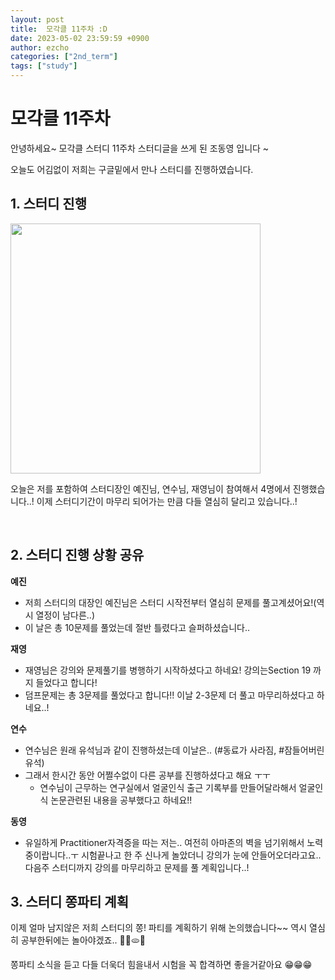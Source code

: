 ```yaml
---
layout: post
title:  모각클 11주차 :D
date: 2023-05-02 23:59:59 +0900
author: ezcho
categories: ["2nd_term"]
tags: ["study"]
---
```


# 모각클 11주차

안녕하세요~ 모각클 스터디 11주차 스터디글을 쓰게 된 조동영 입니다 ~

오늘도 어김없이 저희는 구글밑에서 만나 스터디를 진행하였습니다.

## 1. 스터디 진행
<img src = "https://file.notion.so/f/s/c3d6683e-3287-4ff1-8f8f-750860939c34/Untitled.png?id=fd40c51b-f293-41fa-9537-9dce16ef52c4&table=block&spaceId=527b94e7-7daa-47bf-af66-9cfecb5828f3&expirationTimestamp=1683371131355&signature=9z9mm8uDE9aUj79m2zo6HwKORtfWNMS0IJeAMR9jUzM&downloadName=Untitled.png" width=400>


오늘은 저를 포함하여 스터디장인 예진님, 연수님, 재영님이 참여해서 4명에서 진행했습니다..!
이제 스터디기간이 마무리 되어가는 만큼 다들 열심히 달리고 있습니다..!

<br>

## 2. 스터디 진행 상황 공유

**예진**

-  저희 스터디의 대장인 예진님은 스터디 시작전부터 열심히 문제를 풀고계셨어요!(역시 열정이 남다른..) 
- 이 날은 총 10문제를 풀었는데 절반 틀렸다고 슬퍼하셨습니다..

**재영**

-   재영님은 강의와 문제풀기를 병행하기 시작하셨다고 하네요! 강의는Section 19 까지 들었다고 합니다!
-   덤프문제는 총 3문제를 풀었다고 합니다!! 이날  2-3문제 더 풀고 마무리하셨다고 하네요..! 

**연수**
-   연수님은 원래 유석님과 같이 진행하셨는데 이날은.. (#동료가 사라짐, #잠들어버린 유석)
-   그래서 한시간 동안 어쩔수없이 다른 공부를 진행하셨다고 해요 ㅜㅜ 
    -   연수님이 근무하는 연구실에서 얼굴인식 출근 기록부를 만들어달라해서 얼굴인식 논문관련된 내용을 공부했다고 하네요!!


**동영**
- 유일하게 Practitioner자격증을 따는 저는.. 여전히 아마존의 벽을 넘기위해서 노력중이랍니다..ㅜ 시험끝나고 한 주 신나게 놀았더니 강의가 눈에 안들어오더라고요.. 다음주 스터디까지 강의를 마무리하고 문제를 풀 계획입니다..!

## 3. 스터디 쫑파티 계획

이제 얼마 남지않은 저희 스터디의 쫑! 파티를 계획하기 위해 논의했습니다~~
역시 열심히 공부한뒤에는 놀아야겠죠.. 🍕🍟🫓🍡

쫑파티 소식을 듣고 다들 더욱더 힘을내서 시험을 꼭 합격하면 좋을거같아요
😁😁😁
	 



